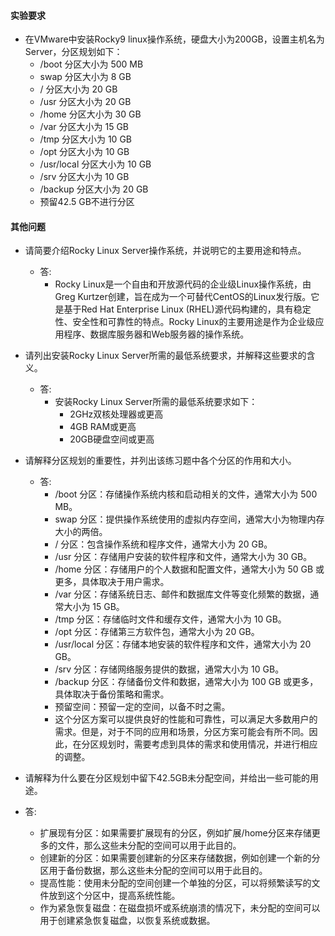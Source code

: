 #### 实验要求
- 在VMware中安装Rocky9 linux操作系统，硬盘大小为200GB，设置主机名为Server，分区规划如下：
  - /boot 分区大小为 500 MB
  - swap 分区大小为 8 GB
  - / 分区大小为 20 GB
  - /usr 分区大小为 20 GB
  - /home 分区大小为 30 GB
  - /var 分区大小为 15 GB
  - /tmp 分区大小为 10 GB
  - /opt 分区大小为 10 GB
  - /usr/local 分区大小为 10 GB
  - /srv 分区大小为 10 GB
  - /backup 分区大小为 20 GB
  - 预留42.5 GB不进行分区

#### 其他问题
- 请简要介绍Rocky Linux Server操作系统，并说明它的主要用途和特点。
  - 答:
      - Rocky Linux是一个自由和开放源代码的企业级Linux操作系统，由Greg Kurtzer创建，旨在成为一个可替代CentOS的Linux发行版。它是基于Red Hat Enterprise Linux (RHEL)源代码构建的，具有稳定性、安全性和可靠性的特点。Rocky Linux的主要用途是作为企业级应用程序、数据库服务器和Web服务器的操作系统。

- 请列出安装Rocky Linux Server所需的最低系统要求，并解释这些要求的含义。
  - 答:
    - 安装Rocky Linux Server所需的最低系统要求如下：
       - 2GHz双核处理器或更高
       - 4GB RAM或更高
       - 20GB硬盘空间或更高

- 请解释分区规划的重要性，并列出该练习题中各个分区的作用和大小。
  - 答:
    - /boot 分区：存储操作系统内核和启动相关的文件，通常大小为 500 MB。
    - swap 分区：提供操作系统使用的虚拟内存空间，通常大小为物理内存大小的两倍。
    - / 分区：包含操作系统和程序文件，通常大小为 20 GB。
    - /usr 分区：存储用户安装的软件程序和文件，通常大小为 30 GB。
    - /home 分区：存储用户的个人数据和配置文件，通常大小为 50 GB 或更多，具体取决于用户需求。
    - /var 分区：存储系统日志、邮件和数据库文件等变化频繁的数据，通常大小为 15 GB。
    - /tmp 分区：存储临时文件和缓存文件，通常大小为 10 GB。
    - /opt 分区：存储第三方软件包，通常大小为 20 GB。
    - /usr/local 分区：存储本地安装的软件程序和文件，通常大小为 20 GB。
    - /srv 分区：存储网络服务提供的数据，通常大小为 10 GB。
    - /backup 分区：存储备份文件和数据，通常大小为 100 GB 或更多，具体取决于备份策略和需求。
    - 预留空间：预留一定的空间，以备不时之需。
    - 这个分区方案可以提供良好的性能和可靠性，可以满足大多数用户的需求。但是，对于不同的应用和场景，分区方案可能会有所不同。因此，在分区规划时，需要考虑到具体的需求和使用情况，并进行相应的调整。



- 请解释为什么要在分区规划中留下42.5GB未分配空间，并给出一些可能的用途。
- 答:
  - 扩展现有分区：如果需要扩展现有的分区，例如扩展/home分区来存储更多的文件，那么这些未分配的空间可以用于此目的。
  - 创建新的分区：如果需要创建新的分区来存储数据，例如创建一个新的分区用于备份数据，那么这些未分配的空间可以用于此目的。
  - 提高性能：使用未分配的空间创建一个单独的分区，可以将频繁读写的文件放到这个分区中，提高系统性能。
  - 作为紧急恢复磁盘：在磁盘损坏或系统崩溃的情况下，未分配的空间可以用于创建紧急恢复磁盘，以恢复系统或数据。